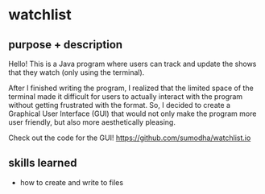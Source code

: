# watchlist


## purpose + description 
Hello! This is a Java program where users can track and update the shows that they watch (only using the terminal). 

After I finished writing the program, I realized that the limited space of the terminal made it difficult for users to actually interact with the program without getting frustrated with the format. So, I decided to create a Graphical User Interface (GUI) that would not only make the program more user friendly, but also more aesthetically pleasing. 

Check out the code for the GUI! 
https://github.com/sumodha/watchlist.io


## skills learned
- how to create and write to files
